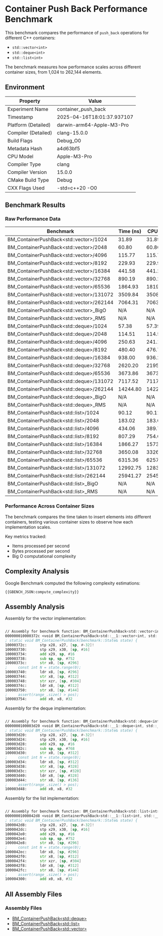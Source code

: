 # Container Push Back Performance Benchmark

This benchmark compares the performance of `push_back` operations for different C++ containers:
- `std::vector<int>`
- `std::deque<int>`
- `std::list<int>`

The benchmark measures how performance scales across different container sizes, from 1,024 to 262,144 elements.

## Environment

| Property           | Value |
|--------------------|-------|
| Experiment Name    | container_push_back |
| Timestamp          | 2025-04-16T18:01:37.937107 |
| Platform (Detailed) | darwin-arm64-Apple-M3-Pro |
| Compiler (Detailed) | clang-15.0.0 |
| Build Flags        | Debug_O0 |
| Metadata Hash      | a4d63bf5 |
| CPU Model          | Apple-M3-Pro |
| Compiler Type      | clang |
| Compiler Version   | 15.0.0 |
| CMake Build Type   | Debug |
| CXX Flags Used     | -std=c++20 -O0 |


## Benchmark Results

### Raw Performance Data

| Benchmark | Time (ns) | CPU (ns) | Iterations | Items/s | Bytes/s | Unit | Threads | Reps |
| --------- | --------- | -------- | ---------- | ------- | ------- | ---- | ------- | ---- |
| BM_ContainerPushBack<std::vector<int>>/1024 | 31.89 | 31.89 | 21288 | 32112144.74 | 128448578.97 | us | 1 | 1 |
| BM_ContainerPushBack<std::vector<int>>/2048 | 60.80 | 60.80 | 11375 | 33683479.97 | 134733919.88 | us | 1 | 1 |
| BM_ContainerPushBack<std::vector<int>>/4096 | 115.77 | 115.79 | 6174 | 35374506.39 | 141498025.56 | us | 1 | 1 |
| BM_ContainerPushBack<std::vector<int>>/8192 | 229.93 | 229.92 | 3059 | 35630001.09 | 142520004.38 | us | 1 | 1 |
| BM_ContainerPushBack<std::vector<int>>/16384 | 441.58 | 441.21 | 1590 | 37134027.44 | 148536109.75 | us | 1 | 1 |
| BM_ContainerPushBack<std::vector<int>>/32768 | 890.19 | 890.21 | 798 | 36809477.69 | 147237910.76 | us | 1 | 1 |
| BM_ContainerPushBack<std::vector<int>>/65536 | 1864.93 | 1819.15 | 397 | 36025593.91 | 144102375.65 | us | 1 | 1 |
| BM_ContainerPushBack<std::vector<int>>/131072 | 3509.84 | 3508.32 | 200 | 37360385.26 | 149441541.02 | us | 1 | 1 |
| BM_ContainerPushBack<std::vector<int>>/262144 | 7064.31 | 7063.58 | 99 | 37112081.61 | 148448326.45 | us | 1 | 1 |
| BM_ContainerPushBack<std::vector<int>>_BigO | N/A | N/A | N/A | N/A | N/A | ns | 1 | 1 |
| BM_ContainerPushBack<std::vector<int>>_RMS | N/A | N/A | N/A | N/A | N/A | N/A | 1 | 1 |
| BM_ContainerPushBack<std::deque<int>>/1024 | 57.38 | 57.39 | 12208 | 17843189.37 | 71372757.47 | us | 1 | 1 |
| BM_ContainerPushBack<std::deque<int>>/2048 | 114.51 | 114.51 | 6208 | 17884148.16 | 71536592.64 | us | 1 | 1 |
| BM_ContainerPushBack<std::deque<int>>/4096 | 250.63 | 241.12 | 3129 | 16987673.17 | 67950692.69 | us | 1 | 1 |
| BM_ContainerPushBack<std::deque<int>>/8192 | 480.40 | 476.71 | 1495 | 17184438.50 | 68737754.01 | us | 1 | 1 |
| BM_ContainerPushBack<std::deque<int>>/16384 | 938.00 | 936.25 | 734 | 17499586.73 | 69998346.93 | us | 1 | 1 |
| BM_ContainerPushBack<std::deque<int>>/32768 | 2620.20 | 2195.81 | 336 | 14922949.93 | 59691799.73 | us | 1 | 1 |
| BM_ContainerPushBack<std::deque<int>>/65536 | 3673.86 | 3673.53 | 189 | 17840065.56 | 71360262.25 | us | 1 | 1 |
| BM_ContainerPushBack<std::deque<int>>/131072 | 7117.52 | 7117.47 | 96 | 18415535.72 | 73662142.88 | us | 1 | 1 |
| BM_ContainerPushBack<std::deque<int>>/262144 | 14244.80 | 14221.57 | 51 | 18432847.10 | 73731388.39 | us | 1 | 1 |
| BM_ContainerPushBack<std::deque<int>>_BigO | N/A | N/A | N/A | N/A | N/A | ns | 1 | 1 |
| BM_ContainerPushBack<std::deque<int>>_RMS | N/A | N/A | N/A | N/A | N/A | N/A | 1 | 1 |
| BM_ContainerPushBack<std::list<int>>/1024 | 90.12 | 90.11 | 7387 | 11363642.24 | 45454568.94 | us | 1 | 1 |
| BM_ContainerPushBack<std::list<int>>/2048 | 183.02 | 183.02 | 3740 | 11189818.09 | 44759272.35 | us | 1 | 1 |
| BM_ContainerPushBack<std::list<int>>/4096 | 434.06 | 389.78 | 1769 | 10508473.99 | 42033895.95 | us | 1 | 1 |
| BM_ContainerPushBack<std::list<int>>/8192 | 807.29 | 754.08 | 913 | 10863537.93 | 43454151.70 | us | 1 | 1 |
| BM_ContainerPushBack<std::list<int>>/16384 | 1866.27 | 1573.05 | 318 | 10415432.90 | 41661731.60 | us | 1 | 1 |
| BM_ContainerPushBack<std::list<int>>/32768 | 3650.08 | 3326.86 | 211 | 9849520.21 | 39398080.82 | us | 1 | 1 |
| BM_ContainerPushBack<std::list<int>>/65536 | 6315.36 | 6257.79 | 111 | 10472702.14 | 41890808.58 | us | 1 | 1 |
| BM_ContainerPushBack<std::list<int>>/131072 | 12992.75 | 12835.71 | 55 | 10211512.20 | 40846048.81 | us | 1 | 1 |
| BM_ContainerPushBack<std::list<int>>/262144 | 25941.27 | 25453.71 | 28 | 10298850.57 | 41195402.30 | us | 1 | 1 |
| BM_ContainerPushBack<std::list<int>>_BigO | N/A | N/A | N/A | N/A | N/A | ns | 1 | 1 |
| BM_ContainerPushBack<std::list<int>>_RMS | N/A | N/A | N/A | N/A | N/A | N/A | 1 | 1 |


### Performance Across Container Sizes

The benchmark compares the time taken to insert elements into different containers, testing various container sizes to observe how each implementation scales.

Key metrics tracked:
- Items processed per second
- Bytes processed per second
- Big O computational complexity

## Complexity Analysis

Google Benchmark computed the following complexity estimations:

```
{{GBENCH_JSON:compute_complexity}}
```

## Assembly Analysis

Assembly for the vector implementation:

```asm

// Assembly for benchmark function: BM_ContainerPushBack<std::vector<int>> (matched on 'BM_ContainerPushBack<std::__1::vector<int, std::__1::allocator<int>>>')
000000010000372c <void BM_ContainerPushBack<std::__1::vector<int, std::__1::allocator<int>>>(benchmark::State&)>:
; static void BM_ContainerPushBack(benchmark::State& state) {
10000372c:     	stp	x28, x27, [sp, #-32]!
100003730:     	stp	x29, x30, [sp, #16]
100003734:     	add	x29, sp, #16
100003738:     	sub	sp, sp, #752
10000373c:     	str	x0, [sp, #296]
;     const int N = state.range(0);
100003740:     	ldr	x8, [sp, #296]
100003744:     	str	x8, [sp, #312]
100003748:     	str	xzr, [sp, #304]
10000374c:     	ldr	x8, [sp, #312]
100003750:     	str	x8, [sp, #144]
;     assert(range_.size() > pos);
100003754:     	add	x0, x8, #32

```

Assembly for the deque implementation:

```asm

// Assembly for benchmark function: BM_ContainerPushBack<std::deque<int>> (matched on 'BM_ContainerPushBack<std::__1::deque<int, std::__1::allocator<int>>>')
0000000100003d20 <void BM_ContainerPushBack<std::__1::deque<int, std::__1::allocator<int>>>(benchmark::State&)>:
; static void BM_ContainerPushBack(benchmark::State& state) {
100003d20:     	stp	x28, x27, [sp, #-32]!
100003d24:     	stp	x29, x30, [sp, #16]
100003d28:     	add	x29, sp, #16
100003d2c:     	sub	sp, sp, #768
100003d30:     	str	x0, [sp, #312]
;     const int N = state.range(0);
100003d34:     	ldr	x8, [sp, #312]
100003d38:     	str	x8, [sp, #328]
100003d3c:     	str	xzr, [sp, #320]
100003d40:     	ldr	x8, [sp, #328]
100003d44:     	str	x8, [sp, #136]
;     assert(range_.size() > pos);
100003d48:     	add	x0, x8, #32

```

Assembly for the list implementation:

```asm

// Assembly for benchmark function: BM_ContainerPushBack<std::list<int>> (matched on 'BM_ContainerPushBack<std::__1::list<int, std::__1::allocator<int>>>')
00000001000042d8 <void BM_ContainerPushBack<std::__1::list<int, std::__1::allocator<int>>>(benchmark::State&)>:
; static void BM_ContainerPushBack(benchmark::State& state) {
1000042d8:     	stp	x28, x27, [sp, #-32]!
1000042dc:     	stp	x29, x30, [sp, #16]
1000042e0:     	add	x29, sp, #16
1000042e4:     	sub	sp, sp, #752
1000042e8:     	str	x0, [sp, #296]
;     const int N = state.range(0);
1000042ec:     	ldr	x8, [sp, #296]
1000042f0:     	str	x8, [sp, #312]
1000042f4:     	str	xzr, [sp, #304]
1000042f8:     	ldr	x8, [sp, #312]
1000042fc:     	str	x8, [sp, #144]
;     assert(range_.size() > pos);
100004300:     	add	x0, x8, #32

```

## All Assembly Files

### Assembly Files

- [BM_ContainerPushBack<std::deque<int>>](../../../../../../results/darwin-arm64-Apple-M3-Pro/clang-15.0.0/Debug_O0/a4d63bf5/container_push_back/assembly/BM_ContainerPushBack<std::deque<int>>.s)
- [BM_ContainerPushBack<std::list<int>>](../../../../../../results/darwin-arm64-Apple-M3-Pro/clang-15.0.0/Debug_O0/a4d63bf5/container_push_back/assembly/BM_ContainerPushBack<std::list<int>>.s)
- [BM_ContainerPushBack<std::vector<int>>](../../../../../../results/darwin-arm64-Apple-M3-Pro/clang-15.0.0/Debug_O0/a4d63bf5/container_push_back/assembly/BM_ContainerPushBack<std::vector<int>>.s)
